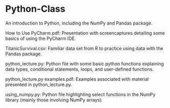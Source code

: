 # Python-Class
An introduction to Python, including the NumPy and Pandas package. 

How to Use PyCharm.pdf: Presentation with screencaptures detailing some basics of using the PyCharm IDE. 

TitanicSurvival.csv: Familiar data set from R to practice using data with the Pandas package. 

python_lecture.py: Python file with some basic python functions explaining data types, conditional statements, loops, and user-defined functions. 

python_lecture.py examples.pdf: Examples associated with material presented in python_lecture.py. 

using_numpy.py: Python file highlighting select functions in the NumPy library (mainly those involving NumPy arrays).  
